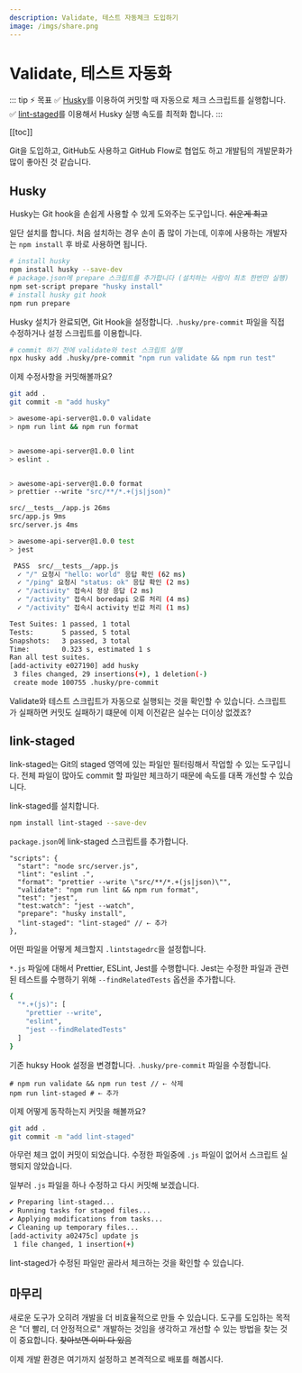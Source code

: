 ```yaml
---
description: Validate, 테스트 자동체크 도입하기
image: /imgs/share.png
---
```


# Validate, 테스트 자동화

::: tip ⚡️ 목표
✅ [Husky](https://github.com/typicode/husky)를 이용하여 커밋할 때 자동으로 체크 스크립트를 실행합니다.  
✅ [lint-staged](https://github.com/okonet/lint-staged)를 이용해서 Husky 실행 속도를 최적화 합니다.
:::

[[toc]]

Git을 도입하고, GitHub도 사용하고 GitHub Flow로 협업도 하고 개발팀의 개발문화가 많이 좋아진 것 같습니다.

<Chat-KakaoRoom>
  <Chat-KakaoMsg msg="요즘 PR이 많이 올라오는데.. validate나 테스트를 깜빡하고 Push하는 경우가 많습니다" isMe="true" />
  <Chat-KakaoMsg msg="아.. 진짜 계속 까먹어요 ㅠ 이거 혹시 해결방법 없을까요?" isMe="true" />
  <Chat-KakaoMsg avatar="senior" user="촋 CTO" msg="깜빡하는 팀원에게 벌금을 걷는..건 아니고 커밋하기 전에 강제로  체크하면 되겠네요" isMe="false" />
  <Chat-KakaoMsg msg="오 강제로 체크할 수가 있나요?" isMe="true" />
  <Chat-KakaoMsg avatar="senior" user="촋 CTO" msg="Git은 hook을 지원하기 때문에 pre-commit hook을 이용하면 됩니다" isMe="false" />
  <Chat-KakaoMsg msg=".git/hooks 디렉토리 봤는데.. 봐도 잘 모르겠어요 ㅠㅠ" isMe="true" />
  <Chat-KakaoMsg avatar="senior" user="촋 CTO" msg="ㅎㅎㅎ 쉘 스크립트를 몰라도 사용할 수 있어요. Husky를 도입해 보죠" isMe="false" />
</Chat-KakaoRoom>

## Husky

Husky는 Git hook을 손쉽게 사용할 수 있게 도와주는 도구입니다. ~~쉬운게 최고~~

일단 설치를 합니다. 처음 설치하는 경우 손이 좀 많이 가는데, 이후에 사용하는 개발자는 `npm install` 후 바로 사용하면 됩니다.

```sh
# install husky
npm install husky --save-dev
# package.json에 prepare 스크립트를 추가합니다 (설치하는 사람이 최초 한번만 실행)
npm set-script prepare "husky install"
# install husky git hook
npm run prepare
```

Husky 설치가 완료되면, Git Hook을 설정합니다. `.husky/pre-commit` 파일을 직접 수정하거나 설정 스크립트를 이용합니다.

```sh
# commit 하기 전에 validate와 test 스크립트 실행
npx husky add .husky/pre-commit "npm run validate && npm run test"
```

이제 수정사항을 커밋해볼까요?

```sh
git add .
git commit -m "add husky"
```

```sh
> awesome-api-server@1.0.0 validate
> npm run lint && npm run format


> awesome-api-server@1.0.0 lint
> eslint .


> awesome-api-server@1.0.0 format
> prettier --write "src/**/*.+(js|json)"

src/__tests__/app.js 26ms
src/app.js 9ms
src/server.js 4ms

> awesome-api-server@1.0.0 test
> jest

 PASS  src/__tests__/app.js
  ✓ "/" 요청시 "hello: world" 응답 확인 (62 ms)
  ✓ "/ping" 요청시 "status: ok" 응답 확인 (2 ms)
  ✓ "/activity" 접속시 정상 응답 (2 ms)
  ✓ "/activity" 접속시 boredapi 오류 처리 (4 ms)
  ✓ "/activity" 접속시 activity 빈값 처리 (1 ms)

Test Suites: 1 passed, 1 total
Tests:       5 passed, 5 total
Snapshots:   3 passed, 3 total
Time:        0.323 s, estimated 1 s
Ran all test suites.
[add-activity e027190] add husky
 3 files changed, 29 insertions(+), 1 deletion(-)
 create mode 100755 .husky/pre-commit
```

Validate와 테스트 스크립트가 자동으로 실행되는 것을 확인할 수 있습니다. 스크립트가 실패하면 커밋도 실패하기 떄문에 이제 이전같은 실수는 더이상 없겠죠?

<Chat-KakaoRoom>
  <Chat-KakaoMsg msg="Husky 간단하고 진짜 좋네요!" isMe="true" />
  <Chat-KakaoMsg msg="근데.. 코드가 좀 커지니까 git commit 명령어가 너무 느려졌어요 ㅠㅠ 팀원들도 뭐라고 하고.. 빼자고.." isMe="true" />
  <Chat-KakaoMsg avatar="senior" user="촋 CTO" msg="아무래도 코드가 크면 체크하는 시간도 오래 걸리고 사용자 경험이 좋지는 않죠 ㅠㅠ" isMe="false" />
  <Chat-KakaoMsg avatar="senior" user="촋 CTO" msg="그럼 커밋할 파일들만 체크하는건 어떨까요?" isMe="false" />
  <Chat-KakaoMsg msg="???? 😳" isMe="true" />
  <Chat-KakaoMsg avatar="senior" user="촋 CTO" msg="link-staged를 도입해서 개선해보죠" isMe="false" />
</Chat-KakaoRoom>

## link-staged

link-staged는 Git의 staged 영역에 있는 파일만 필터링해서 작업할 수 있는 도구입니다. 전체 파일이 많아도 commit 할 파일만 체크하기 때문에 속도를 대폭 개선할 수 있습니다.

link-staged를 설치합니다.

```sh
npm install lint-staged --save-dev
```

`package.json`에 link-staged 스크립트를 추가합니다.

```json{9}
"scripts": {
  "start": "node src/server.js",
  "lint": "eslint .",
  "format": "prettier --write \"src/**/*.+(js|json)\"",
  "validate": "npm run lint && npm run format",
  "test": "jest",
  "test:watch": "jest --watch",
  "prepare": "husky install",
  "lint-staged": "lint-staged" // ⇠ 추가
},
```

어떤 파일을 어떻게 체크할지 `.lintstagedrc`을 설정합니다.

`*.js` 파일에 대해서 Prettier, ESLint, Jest를 수행합니다. Jest는 수정한 파일과 관련된 테스트를 수행하기 위해 `--findRelatedTests` 옵션을 추가합니다.

```sh
{
  "*.+(js)": [
    "prettier --write",
    "eslint",
    "jest --findRelatedTests"
  ]
}
```

기존 huksy Hook 설정을 변경합니다. `.husky/pre-commit` 파일을 수정합니다.

```sh{2}
# npm run validate && npm run test // ⇠ 삭제
npm run lint-staged # ⇠ 추가
```

이제 어떻게 동작하는지 커밋을 해볼까요?

```sh
git add .
git commit -m "add lint-staged"
```

아무런 체크 없이 커밋이 되었습니다. 수정한 파일중에 `.js` 파일이 없어서 스크립트 실행되지 않았습니다.

일부러 `.js` 파일을 하나 수정하고 다시 커밋해 보겠습니다.

```sh
✔ Preparing lint-staged...
✔ Running tasks for staged files...
✔ Applying modifications from tasks...
✔ Cleaning up temporary files...
[add-activity a02475c] update js
 1 file changed, 1 insertion(+)
```

lint-staged가 수정된 파일만 골라서 체크하는 것을 확인할 수 있습니다.

## 마무리

새로운 도구가 오히려 개발을 더 비효율적으로 만들 수 있습니다. 도구를 도입하는 목적은 "더 빨리, 더 안정적으로" 개발하는 것임을 생각하고 개선할 수 있는 방법을 찾는 것이 중요합니다. ~~찾아보면 이미 다 있음~~

이제 개발 환경은 여기까지 설정하고 본격적으로 배포를 해봅시다.
